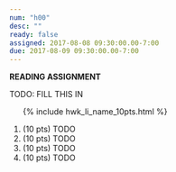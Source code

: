 ```yaml
---
num: "h00"
desc: ""
ready: false
assigned: 2017-08-08 09:30:00.00-7:00
due: 2017-08-09 09:30:00.00-7:00
---
```


<b>READING ASSIGNMENT</b>

TODO: FILL THIS IN

<ol>

{% include hwk_li_name_10pts.html %}

<li> (10 pts) TODO </li>

<li> (10 pts) TODO
<div class="pagebreak">
</div>
</li>

<li> (10 pts) TODO </li>

<li> (10 pts) TODO </li>

</ol>

